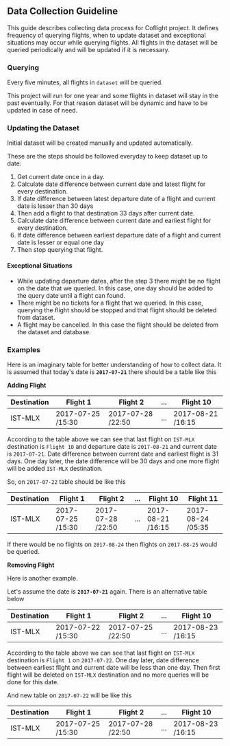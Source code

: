 ## **Data Collection Guideline**

This guide describes collecting data process for Coflight project. It defines frequency of querying flights, when to update dataset and exceptional situations may occur while querying flights. All flights in the dataset will be queried periodically and will be updated if it is necessary.

### **Querying**

Every five minutes, all flights in `dataset` will be queried.

This project will run for one year and some flights in dataset will stay in the past eventually. For that reason dataset will be dynamic and have to be updated in case of need.

### **Updating the Dataset**

Initial dataset will be created manually and updated automatically.

These are the steps should be followed everyday to keep dataset up to date:

1. Get current date once in a day.
2. Calculate date difference between current date and latest flight for every destination.
3. If date difference between latest departure date of a flight and current date is lesser than 30 days
4. Then add a flight to that destination 33 days after current date.
5. Calculate date difference between current date and earliest flight for every destination.
6. If date difference between earliest departure date of a flight and current date is lesser or equal one day
7. Then stop querying that flight.

#### **Exceptional Situations**

* While updating departure dates, after the step 3 there might be no flight on the date that we queried. In this case, one day should be added to the query date until a flight can found.
* There might be no tickets for a flight that we queried. In this case, querying the flight should be stopped and that flight should be deleted from dataset.
* A flight may be cancelled. In this case the flight should be deleted from the dataset and database.

### **Examples**

Here is an imaginary table for better understanding of how to collect data. It is assumed that today's date is **`2017-07-21`** there should be a table like this

**Adding Flight**

| Destination |Flight 1|Flight 2|...|Flight 10|
|-------------|--------|--------|---|--------|
| IST-MLX     |2017-07-25 /15:30|2017-07-28 /22:50|...|2017-08-21 /16:15|

According to the table above we can see that last flight on `IST-MLX` destination is `Flight 10` and departure date is `2017-08-21` and current date is `2017-07-21`. Date difference between current date and earliest flight is 31 days. One day later, the date difference will be 30 days and one more flight will be added `IST-MLX` destination.

So, on `2017-07-22` table should be like this

| Destination |Flight 1|Flight 2|...|Flight 10|Flight 11|
|-------------|--------|--------|---|---------|---|
| IST-MLX     |2017-07-25 /15:30|2017-07-28 /22:50|...|2017-08-21 /16:15|2017-08-24 /05:35|

If there would be no flights on `2017-08-24` then flights on `2017-08-25` would be queried.

**Removing Flight**

Here is another example.

Let's assume the date is **`2017-07-21`** again. There is an alternative table below

| Destination |Flight 1|Flight 2|...|Flight 10|
|-------------|--------|--------|---|--------|
| IST-MLX     |2017-07-22 /15:30|2017-07-25 /22:50|...|2017-08-23 /16:15|

According to the table above we can see that last flight on `IST-MLX` destination is `Flight 1` on `2017-07-22`. One day later, date difference between earliest flight and current date will be less than one day. Then first flight will be deleted on `IST-MLX` destination and no more queries will be done for this date.

And new table on `2017-07-22` will be like this

| Destination |Flight 1|Flight 2|...|Flight 10|
|-------------|--------|--------|---|--------|
| IST-MLX     |2017-07-25 /15:30|2017-07-28 /22:50|...|2017-08-23 /16:15|
